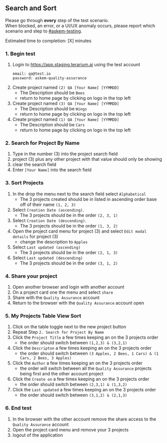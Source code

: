 ## Search and Sort
Please go through __every__ step of the test scenario.\
When blocked, an error, or a UI/UX anomaly occurs, please report which scenario and step to [\#askem-testing](https://unchartedsoftware.slack.com/archives/C06FGLXB2CE).

Estimated time to completion: [X] minutes

### 1. Begin test
1. Login to https://app.staging.terarium.ai using the test account
    ```
    email: qa@test.io
    password: askem-quality-assurance
    ```
2. Create project named `(2) QA [Your Name] [YYMMDD]`
   - The Description should be `Bees`
   - return to home page by clicking on logo in the top left
3. Create project named `(3) QA [Your Name] [YYMMDD]`
   - The Description should be `Wings`
   - return to home page by clicking on logo in the top left
4. Create project named `(1) QA [Your Name] [YYMMDD]`
   - The Description should be `Cars`
   - return to home page by clicking on logo in the top left

### 2. Search for Project By Name
1. Type in the number (3) into the project search field
2. project (3) plus any other project with that value should only be showing
3. clear the search field
4. Enter `[Your Name]` into the search field

### 3. Sort Projects
1. In the drop the menu next to the search field select `Alphabetical`
   - The 3 projects created should be in listed in ascending order base off of their name `(1, 2, 3)`
2. Select `Creation Date (ascending)`.
   - The 3 projects should be in the order `(2, 3, 1)`
3. Select `Creation Date (descending)`.
   - The 3 projects should be in the order `(1, 3, 2)`
4. Open the project card menu for project (3) and select `Edit modal details` for project (3)
   - change the description to `Apples`
5. Select `Last updated (ascending)`
   - The 3 projects should be in the order `(2, 1, 3)`
6. Select `Last updated (descending)`
   - The 3 projects should be in the order `(3, 1, 2)`

### 4. Share your project
1. Open another browser and login with another account
2. On a project card one the menu and select `share`
3. Share with the `Quality Assurance` account
4. Return to the browser with the `Quality Assurance` account open

### 5. My Projects Table View Sort
1. Click on the table toggle next to the new project button
2. Repeat Step `2. Search for Project By Name`
3. Click the `Project Title` a few times keeping an on the 3 projects order
   - the order should switch between `(1,2,3) & (3,2,1)`
4. Click the `Descripton` a few times keeping an on the 3 projects order
   - the order should switch between `(3 Apples, 2 Bees, 1 Cars) & (1 Cars, 2 Bees, 3 Apples)`
5. Click the `Author` a few times keeping an on the 3 projects order
   - the order will switch between all the `Quality Assurance` projects being first and the other account project
6. Click the `Create on` a few times keeping an on the 3 projects order
   - the order should switch between `(2,3,1) & (1,3,2)`
7. Click the `Last updated` a few times keeping an on the 3 projects order
   - the order should switch between `(3,1,2) & (2,1,3)`

### 6. End test
1. In the browser with the other account remove the share access to the `Quality Assurance` account
2. Open the project card menu and remove your 3 projects
3. logout of the application 

